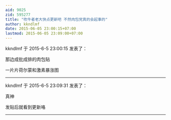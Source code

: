 ```yaml
---
aid: 9025
zid: 595277
title: "吹牛者老大快点更新吧 不然肉包党真的会起事的"
author: kkndlmf
date: 2015-06-05 23:00:15+07:00
lastmod: 2015-06-05 23:09:00+07:00
---
```


kkndlmf 于 2015-6-5 23:00:15 发表了：

那边成批成排的肉包贴

一片片荷尔蒙和激素暴涨图

---

kkndlmf 于 2015-6-5 23:09:31 发表了：

真神

发贴后就看到更新咯

---
